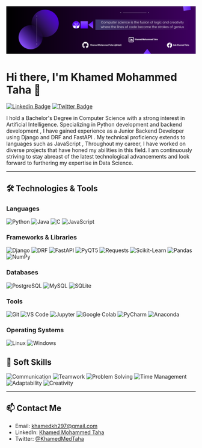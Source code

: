 ![Alt text](1.png)
---


# Hi there, I'm Khamed Mohammed Taha 👋

[![Linkedin Badge](https://img.shields.io/badge/-KhamedMohammedTaha-blue?style=flat-square&logo=Linkedin&logoColor=white&link=https://www.linkedin.com/in/khamed-mohammed-taha-7149b1267/)](https://www.linkedin.com/in/khamed-mohammed-taha-7149b1267/)
[![Twitter Badge](https://img.shields.io/badge/-@KhamedMedTaha-1ca0f1?style=flat-square&labelColor=1ca0f1&logo=x&logoColor=white&link=https://x.com/KhamedMedTaha)](https://x.com/KhamedMedTaha)



I hold a Bachelor's Degree in Computer Science with a strong interest in Artificial Intelligence. Specializing in Python development and backend development , I have gained experience as a Junior Backend Developer using Django and DRF and FastAPI . My technical proficiency extends to languages such as JavaScript , Throughout my career, I have worked on diverse projects that have honed my abilities in this field. I am continuously striving to stay abreast of the latest technological advancements and look forward to furthering my expertise in Data Science.

---

## 🛠 Technologies & Tools

### Languages
![Python](https://img.shields.io/badge/-Python-333333?style=flat&logo=python)
![Java](https://img.shields.io/badge/-Java-333333?style=flat&logo=java)
![C](https://img.shields.io/badge/-C-333333?style=flat&logo=c)
![JavaScript](https://img.shields.io/badge/-JavaScript-333333?style=flat&logo=javascript)

### Frameworks & Libraries
![Django](https://img.shields.io/badge/-Django-333333?style=flat&logo=django)
![DRF](https://img.shields.io/badge/-Django%20Rest%20Framework-333333?style=flat&logo=django)
![FastAPI](https://img.shields.io/badge/-FastAPI-333333?style=flat&logo=fastapi)
![PyQT5](https://img.shields.io/badge/-PyQT5-333333?style=flat&logo=qt)
![Requests](https://img.shields.io/badge/-Requests-333333?style=flat&logo=python)
![Scikit-Learn](https://img.shields.io/badge/-Scikit%20Learn-333333?style=flat&logo=scikit-learn)
![Pandas](https://img.shields.io/badge/-Pandas-333333?style=flat&logo=pandas)
![NumPy](https://img.shields.io/badge/-NumPy-333333?style=flat&logo=numpy)


### Databases
![PostgreSQL](https://img.shields.io/badge/-PostgreSQL-333333?style=flat&logo=postgresql)
![MySQL](https://img.shields.io/badge/-MySQL-333333?style=flat&logo=mysql)
![SQLite](https://img.shields.io/badge/-SQLite-333333?style=flat&logo=sqlite)

### Tools
![Git](https://img.shields.io/badge/-Git-333333?style=flat&logo=git)
![VS Code](https://img.shields.io/badge/-VS%20Code-333333?style=flat&logo=visual-studio-code&logoColor=007ACC)
![Jupyter](https://img.shields.io/badge/-Jupyter-333333?style=flat&logo=jupyter)
![Google Colab](https://img.shields.io/badge/-Google%20Colab-333333?style=flat&logo=google-colab)
![PyCharm](https://img.shields.io/badge/-PyCharm-333333?style=flat&logo=pycharm&logoColor=00C853)
![Anaconda](https://img.shields.io/badge/-Anaconda-333333?style=flat&logo=anaconda&logoColor=44A833)


### Operating Systems
![Linux](https://img.shields.io/badge/-Linux-333333?style=flat&logo=linux)
![Windows](https://img.shields.io/badge/-Windows-333333?style=flat&logo=windows)

## 🌟 Soft Skills

![Communication](https://img.shields.io/badge/-Communication-333333?style=flat&logo=communication)
![Teamwork](https://img.shields.io/badge/-Teamwork-333333?style=flat&logo=teamwork)
![Problem Solving](https://img.shields.io/badge/-Problem%20Solving-333333?style=flat&logo=problem-solving)
![Time Management](https://img.shields.io/badge/-Time%20Management-333333?style=flat&logo=time-management)
![Adaptability](https://img.shields.io/badge/-Adaptability-333333?style=flat&logo=adaptability)
![Creativity](https://img.shields.io/badge/-Creativity-333333?style=flat&logo=creativity)

---

## 📫 Contact Me

- Email: [khamedkh297@gmail.com](mailto:khamedkh297@gmail.com)
- LinkedIn: [Khamed Mohammed Taha](https://www.linkedin.com/in/khamed-mohammed-taha-7149b1267/)
- Twitter: [@KhamedMedTaha](https://x.com/KhamedMedTaha)
